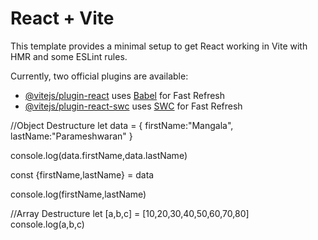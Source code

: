 # React + Vite

This template provides a minimal setup to get React working in Vite with HMR and some ESLint rules.

Currently, two official plugins are available:

- [@vitejs/plugin-react](https://github.com/vitejs/vite-plugin-react/blob/main/packages/plugin-react/README.md) uses [Babel](https://babeljs.io/) for Fast Refresh
- [@vitejs/plugin-react-swc](https://github.com/vitejs/vite-plugin-react-swc) uses [SWC](https://swc.rs/) for Fast Refresh


//Object Destructure
let data = {
    firstName:"Mangala",
    lastName:"Parameshwaran"
}

console.log(data.firstName,data.lastName)

const {firstName,lastName} = data

console.log(firstName,lastName)

//Array Destructure
let [a,b,c] = [10,20,30,40,50,60,70,80]
console.log(a,b,c)